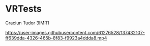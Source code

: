 # VRTests
Craciun Tudor 3IMR1


https://user-images.githubusercontent.com/61276528/137432107-ff639dda-4326-465b-8f83-f9923a4ddda8.mp4

